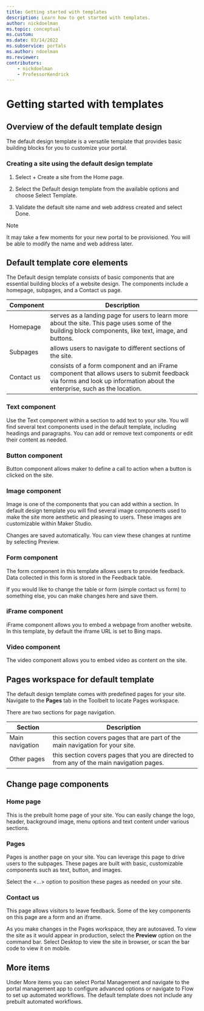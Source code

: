 ```yaml
---
title: Getting started with templates
description: Learn how to get started with templates.
author: nickdoelman
ms.topic: conceptual
ms.custom: 
ms.date: 03/14/2022
ms.subservice: portals
ms.author: ndoelman 
ms.reviewer: 
contributors:
    - nickdoelman
    - ProfessorKendrick
---
```


# Getting started with templates

## Overview of the default template design

The default design template is a versatile template that provides basic building blocks for you to customize your portal. 

### Creating a site using the default design template

1. Select + Create a site from the Home page.

1. Select the Default design template from the available options and choose Select Template.

1. Validate the default site name and web address created and select Done.

> [!NOTE]
> It may take a few moments for your new portal to be provisioned. You will be able to modify the name and web address later.

## Default template core elements

The Default design template consists of basic components that are essential building blocks of a website design.  The components include a homepage, subpages, and a Contact us page.

| Component | Description |
| ----------- | ----------- |
| Homepage | serves as a landing page for users to learn more about the site.  This page uses some of the building block components, like text, image, and buttons. |
| Subpages | allows users to navigate to different sections of the site. |
| Contact us | consists of a form component and an iFrame component that allows users to submit feedback via forms and look up information about the enterprise, such as the location. |

### Text component

Use the Text component within a section to add text to your site. You will find several text components used in the default template, including headings and paragraphs. You can add or remove text components or edit their content as needed.

### Button component

Button component allows maker to define a call to action when a button is clicked on the site.

### Image component

Image is one of the components that you can add within a section. In default design template you will find several image components used to make the site more aesthetic and pleasing to users. These images are customizable within Maker Studio.

Changes are saved automatically.  You can view these changes at runtime by selecting Preview.

### Form component

The form component in this template allows users to provide feedback. Data collected in this form is stored in the Feedback table.

If you would like to change the table or form (simple contact us form) to something else, you can make changes here and save them.

### iFrame component

iFrame component allows you to embed a webpage from another website. In this template, by default the iframe URL is set to Bing maps.

### Video component

The video component allows you to embed video as content on the site.

## Pages workspace for default template

The default design template comes with predefined pages for your site. Navigate to the **Pages** tab in the Toolbelt to locate Pages workspace.

There are two sections for page navigation.

| Section | Description |
| ----------- | ----------- |
| Main navigation | this section covers pages that are part of the main navigation for your site. | 
| Other pages | this section covers pages that you are directed to from any of the main navigation pages. | 

## Change page components

### Home page

This is the prebuilt home page of your site. You can easily change the logo, header, background image, menu options and text content under various sections.

### Pages

Pages is another page on your site. You can leverage this page to drive users to the subpages. These pages are built with basic, customizable components such as text, button, and images.

Select the &lt;...&gt; option to position these pages as needed on your site.

### Contact us

This page allows visitors to leave feedback. Some of the key components on this page are a form and an iframe.

As you make changes in the Pages workspace, they are autosaved. To view the site as it would appear in production, select the **Preview** option on the command bar. Select Desktop to view the site in browser, or scan the bar code to view it on mobile.

## More items

Under More items you can select Portal Management and navigate to the portal management app to configure advanced options or navigate to Flow to set up automated workflows. The default template does not include any prebuilt automated workflows.

